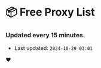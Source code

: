 # :package: Free Proxy List
### Updated every 15 minutes.

- Last updated: `2024-10-29 03:01`

:heart:
